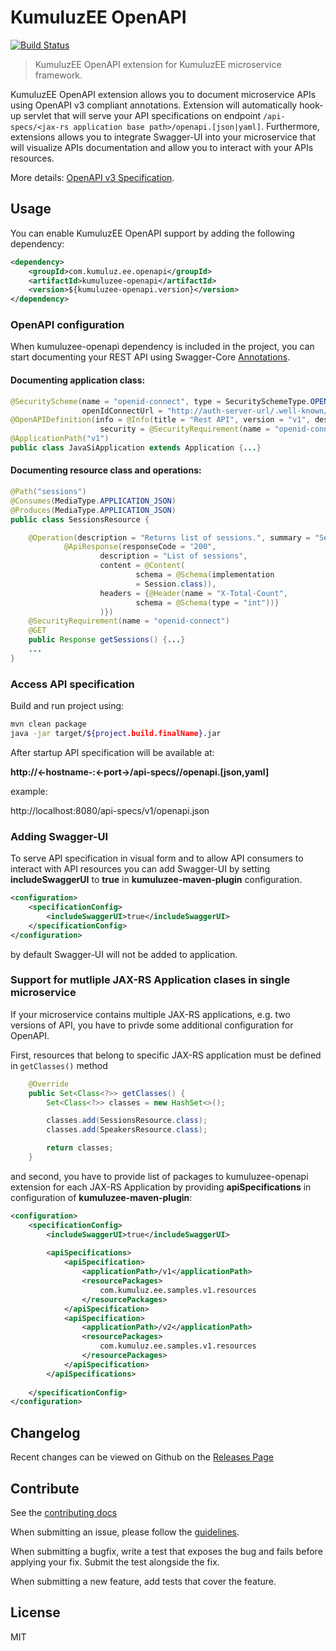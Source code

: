 # KumuluzEE OpenAPI
[![Build Status](https://img.shields.io/travis/kumuluz/kumuluzee-openapi/master.svg?style=flat)](https://travis-ci.org/kumuluz/kumuluzee-openapi)

> KumuluzEE OpenAPI extension for KumuluzEE microservice framework. 

KumuluzEE OpenAPI extension allows you to document microservice APIs using OpenAPI v3 compliant annotations. Extension will automatically hook-up servlet that will 
serve your API specifications on endpoint ```/api-specs/<jax-rs application base path>/openapi.[json|yaml]```. Furthermore, extensions allows you to integrate Swagger-UI into your
microservice that will visualize APIs documentation and allow you to interact with your APIs resources.
 
More details: [OpenAPI v3 Specification](https://github.com/OAI/OpenAPI-Specification/blob/master/versions/3.0.0.md).

## Usage

You can enable KumuluzEE OpenAPI support by adding the following dependency:
```xml
<dependency>
    <groupId>com.kumuluz.ee.openapi</groupId>
    <artifactId>kumuluzee-openapi</artifactId>
    <version>${kumuluzee-openapi.version}</version>
</dependency>
```

### OpenAPI configuration

When kumuluzee-openapi dependency is included in the project, you can start documenting your REST API using Swagger-Core [Annotations](https://github.com/swagger-api/swagger-core/wiki/Annotations-2.X).

#### Documenting application class:
```java
@SecurityScheme(name = "openid-connect", type = SecuritySchemeType.OPENIDCONNECT, 
                openIdConnectUrl = "http://auth-server-url/.well-known/openid-configuration")
@OpenAPIDefinition(info = @Info(title = "Rest API", version = "v1", description = "JavaSI API for managing conference.", 
                    security = @SecurityRequirement(name = "openid-connect"), servers = @Server(url ="http://localhost:8080/v1")))
@ApplicationPath("v1")
public class JavaSiApplication extends Application {...}
```


#### Documenting resource class and operations:
```java
@Path("sessions")
@Consumes(MediaType.APPLICATION_JSON)
@Produces(MediaType.APPLICATION_JSON)
public class SessionsResource {

    @Operation(description = "Returns list of sessions.", summary = "Sessions list", tags = "sessions", responses = {
            @ApiResponse(responseCode = "200",
                    description = "List of sessions",
                    content = @Content(
                            schema = @Schema(implementation
                            = Session.class)),
                    headers = {@Header(name = "X-Total-Count",
                            schema = @Schema(type = "int"))}
                    )})
    @SecurityRequirement(name = "openid-connect")
    @GET
    public Response getSessions() {...} 
    ...
}
```


### Access API specification

Build and run project using:

```bash
mvn clean package
java -jar target/${project.build.finalName}.jar
```


After startup API specification will be available at:

**http://<-hostname-:<-port->/api-specs/<application-base-path>/openapi.[json,yaml]**

example:

http://localhost:8080/api-specs/v1/openapi.json


### Adding Swagger-UI

To serve API specification in visual form and to allow API consumers to interact with API resources you can add Swagger-UI by setting 
 **includeSwaggerUI** to ****true**** in **kumuluzee-maven-plugin** configuration.

```xml
<configuration>
    <specificationConfig>
        <includeSwaggerUI>true</includeSwaggerUI>
    </specificationConfig>
</configuration>
```

by default Swagger-UI will not be added to application.


### Support for mutliple JAX-RS Application clases in single microservice

If your microservice contains multiple JAX-RS applications, e.g. two versions of API, you have to privde some additional configuration for OpenAPI.

First, resources that belong to specific JAX-RS application must be defined in ```getClasses()``` method

```java
    @Override
    public Set<Class<?>> getClasses() {
        Set<Class<?>> classes = new HashSet<>();

        classes.add(SessionsResource.class);
        classes.add(SpeakersResource.class);

        return classes;
    }
```

and second, you have to provide list of packages to kumuluzee-openapi extension for each JAX-RS Application by providing **apiSpecifications** in configuration of **kumuluzee-maven-plugin**:

```xml
<configuration>
    <specificationConfig>
        <includeSwaggerUI>true</includeSwaggerUI>
        
        <apiSpecifications>
            <apiSpecification>
                <applicationPath>/v1</applicationPath>
                <resourcePackages>
                    com.kumuluz.ee.samples.v1.resources
                </resourcePackages>
            </apiSpecification>
            <apiSpecification>
                <applicationPath>/v2</applicationPath>
                <resourcePackages>
                    com.kumuluz.ee.samples.v1.resources
                </resourcePackages>
            </apiSpecification>
        </apiSpecifications>
        
    </specificationConfig>
</configuration>
```

## Changelog

Recent changes can be viewed on Github on the [Releases Page](https://github.com/kumuluz/kumuluzee-openapi/releases)


## Contribute

See the [contributing docs](https://github.com/kumuluz/kumuluzee-openapi/blob/master/CONTRIBUTING.md)

When submitting an issue, please follow the 
[guidelines](https://github.com/kumuluz/kumuluzee-openapi/blob/master/CONTRIBUTING.md#bugs).

When submitting a bugfix, write a test that exposes the bug and fails before applying your fix. Submit the test 
alongside the fix.

When submitting a new feature, add tests that cover the feature.


## License

MIT
